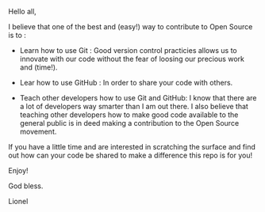 Hello all, 

I believe that one of the best and (easy!) way to contribute to Open Source is to :

- Learn how to use Git : Good version control practicies allows us to innovate with our code without the fear of loosing our precious work and (time!).

- Lear how to use GitHub : In order to share your code with others. 

- Teach other developers how to use Git and GitHub: I know that there are a lot of developers way smarter than I am out there.
I also believe that teaching other developers how to make good code available to the general public is in deed making a contribution to the Open Source movement.

If you have a little time and are interested in scratching the surface and find out how can your code be shared to make a difference this repo is for you!

Enjoy!

God bless.

Lionel

